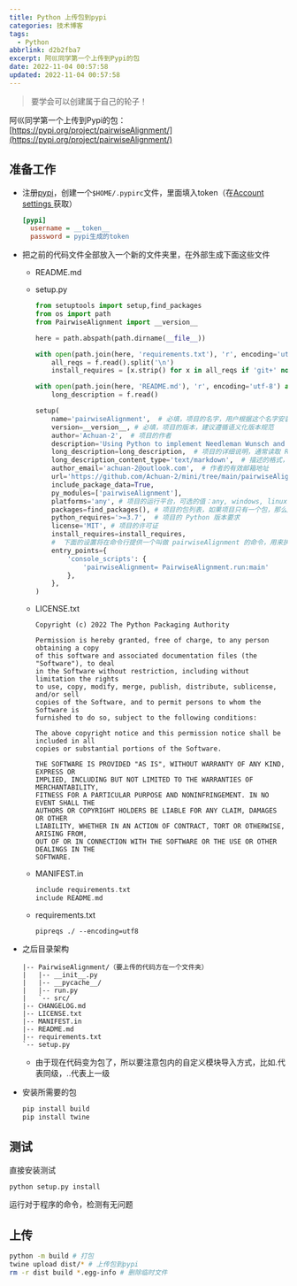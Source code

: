 ```yaml
---
title: Python 上传包到pypi
categories: 技术博客
tags:
  - Python
abbrlink: d2b2fba7
excerpt: 阿巛同学第一个上传到Pypi的包
date: 2022-11-04 00:57:58
updated: 2022-11-04 00:57:58
---
```


> 要学会可以创建属于自己的轮子！
>

阿巛同学第一个上传到Pypi的包：[https://pypi.org/project/pairwiseAlignment/](https://pypi.org/project/pairwiseAlignment/)

## 准备工作

* 注册[pypi](https://pypi.org/)，创建一个`$HOME/.pypirc`​文件，里面填入token（在[Account settings ](https://pypi.org/manage/account/)获取）

  ```ini
  [pypi]
    username = __token__
    password = pypi生成的token
  ```
* 把之前的代码文件全部放入一个新的文件夹里，在外部生成下面这些文件

  * README.md
  * setup.py

    ```python
    from setuptools import setup,find_packages
    from os import path
    from PairwiseAlignment import __version__

    here = path.abspath(path.dirname(__file__))

    with open(path.join(here, 'requirements.txt'), 'r', encoding='utf-8') as f:
        all_reqs = f.read().split('\n')
        install_requires = [x.strip() for x in all_reqs if 'git+' not in x]

    with open(path.join(here, 'README.md'), 'r', encoding='utf-8') as f:
        long_description = f.read()

    setup(
        name='pairwiseAlignment',  # 必填，项目的名字，用户根据这个名字安装，pip install pairwiseAlignment
        version=__version__, # 必填，项目的版本，建议遵循语义化版本规范
        author='Achuan-2',  # 项目的作者
        description='Using Python to implement Needleman Wunsch and Smith Waterman algorithms',  # 项目的一个简短描述
        long_description=long_description,  # 项目的详细说明，通常读取 README.md 文件的内容
        long_description_content_type='text/markdown',  # 描述的格式，可选的值： text/plain, text/x-rst, and text/markdown
        author_email='achuan-2@outlook.com',  # 作者的有效邮箱地址
        url='https://github.com/Achuan-2/mini/tree/main/pairwiseAlignment',  # 项目的源码地址
        include_package_data=True,
        py_modules=['pairwiseAlignment'],
        platforms='any', # 项目的运行平台，可选的值：any, windows, linux, macos, unix, os2, ce, java, and riscos
        packages=find_packages(), # 项目的包列表，如果项目只有一个包，那么这个参数可以省略
        python_requires='>=3.7',  # 项目的 Python 版本要求
        license='MIT', # 项目的许可证
        install_requires=install_requires,
        #  下面的设置将在命令行提供一个叫做 pairwiseAlignment 的命令，用来执行 main.py 的 main 方法
        entry_points={
            'console_scripts': {
                'pairwiseAlignment= PairwiseAlignment.run:main'
            },
        },
    )
    ```
  * LICENSE.txt

    ```
    Copyright (c) 2022 The Python Packaging Authority
     
    Permission is hereby granted, free of charge, to any person obtaining a copy
    of this software and associated documentation files (the "Software"), to deal
    in the Software without restriction, including without limitation the rights
    to use, copy, modify, merge, publish, distribute, sublicense, and/or sell
    copies of the Software, and to permit persons to whom the Software is
    furnished to do so, subject to the following conditions:
     
    The above copyright notice and this permission notice shall be included in all
    copies or substantial portions of the Software.
     
    THE SOFTWARE IS PROVIDED "AS IS", WITHOUT WARRANTY OF ANY KIND, EXPRESS OR
    IMPLIED, INCLUDING BUT NOT LIMITED TO THE WARRANTIES OF MERCHANTABILITY,
    FITNESS FOR A PARTICULAR PURPOSE AND NONINFRINGEMENT. IN NO EVENT SHALL THE
    AUTHORS OR COPYRIGHT HOLDERS BE LIABLE FOR ANY CLAIM, DAMAGES OR OTHER
    LIABILITY, WHETHER IN AN ACTION OF CONTRACT, TORT OR OTHERWISE, ARISING FROM,
    OUT OF OR IN CONNECTION WITH THE SOFTWARE OR THE USE OR OTHER DEALINGS IN THE
    SOFTWARE.
    ```
  * MANIFEST.in

    ```c
    include requirements.txt
    include README.md
    ```
  * requirements.txt

    ```shell
    pipreqs ./ --encoding=utf8
    ```
* 之后目录架构

  ```shell
  |-- PairwiseAlignment/（要上传的代码方在一个文件夹）
  |   |-- __init__.py
  |   |-- __pycache__/
  |   |-- run.py
  |   `-- src/
  |-- CHANGELOG.md
  |-- LICENSE.txt
  |-- MANIFEST.in
  |-- README.md
  |-- requirements.txt
  `-- setup.py
  ```

  * 由于现在代码变为包了，所以要注意包内的自定义模块导入方式，比如.代表同级，..代表上一级
* 安装所需要的包

  ```bash
  pip install build
  pip install twine
  ```

## 测试

直接安装测试

```bash
python setup.py install
```

运行对于程序的命令，检测有无问题

## 上传

```bash
python -m build # 打包
twine upload dist/* # 上传包到pypi
rm -r dist build *.egg-info # 删除临时文件
```

‍